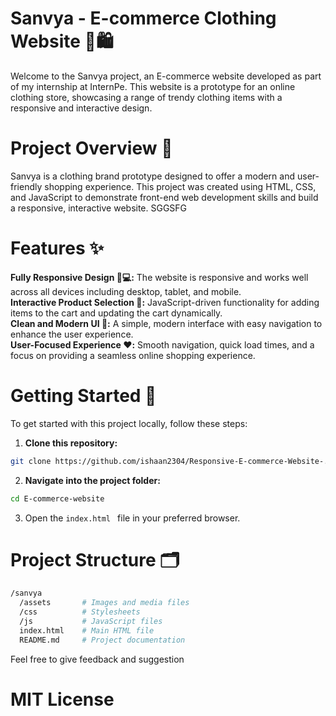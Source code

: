 
# Sanvya - E-commerce Clothing Website 👗🛍️
Welcome to the Sanvya project, an E-commerce website developed as part of my internship at InternPe. This website is a prototype for an online clothing store, showcasing a range of trendy clothing items with a responsive and interactive design.  
# Project Overview 🌟
Sanvya is a clothing brand prototype designed to offer a modern and user-friendly shopping experience. This project was created using HTML, CSS, and JavaScript to demonstrate front-end web development skills and build a responsive, interactive website. SGGSFG 

# Features ✨

**Fully Responsive Design 📱💻:** The website is responsive and works well across all devices including desktop, tablet, and mobile.      
**Interactive Product Selection 🛒:** JavaScript-driven functionality for adding items to the cart and updating the cart dynamically.  
**Clean and Modern UI 🎨:** A simple, modern interface with easy navigation to enhance the user experience.  
**User-Focused Experience ❤️:** Smooth navigation, quick load times, and a focus on providing a seamless online shopping experience.  
# Getting Started 🚀  
To get started with this project locally, follow these steps:
1. **Clone this repository:**
```bash 
git clone https://github.com/ishaan2304/Responsive-E-commerce-Website-.git
```
2. **Navigate into the project folder:**
```bash
cd E-commerce-website
 ```  
3. Open the ```index.html ```  file in your preferred browser.
 
# Project Structure 🗂️
```bash
/sanvya
  /assets       # Images and media files
  /css          # Stylesheets
  /js           # JavaScript files
  index.html    # Main HTML file
  README.md     # Project documentation
 ```
Feel free to give feedback and suggestion

# MIT License
